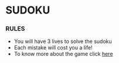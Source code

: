 # SUDOKU
### RULES 
- You will have 3 lives to solve the sudoku
- Each mistake will cost you a life!
- To know more about the game click [here](https://sudoku.com/how-to-play/sudoku-rules-for-complete-beginners/)
